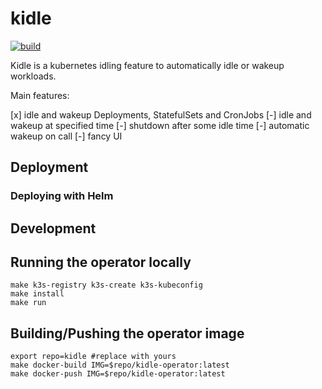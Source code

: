 # kidle

[![build](https://github.com/kidle-dev/kidle/actions/workflows/dev-branch.yaml/badge.svg?branch=main)](https://github.com/kidle-dev/kidle/actions/workflows/dev-branch.yaml)

Kidle is a kubernetes idling feature to automatically idle or wakeup workloads.

Main features:

[x] idle and wakeup Deployments, StatefulSets and CronJobs
[-] idle and wakeup at specified time
[-] shutdown after some idle time
[-] automatic wakeup on call
[-] fancy UI



## Deployment

### Deploying with Helm


## Development

## Running the operator locally

```shell
make k3s-registry k3s-create k3s-kubeconfig
make install
make run
```

## Building/Pushing the operator image

```shell
export repo=kidle #replace with yours
make docker-build IMG=$repo/kidle-operator:latest
make docker-push IMG=$repo/kidle-operator:latest
```
